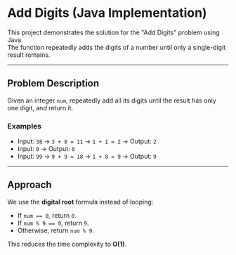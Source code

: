 # Add Digits (Java Implementation)

This project demonstrates the solution for the "Add Digits" problem using Java.  
The function repeatedly adds the digits of a number until only a single-digit result remains.

---

## Problem Description

Given an integer `num`, repeatedly add all its digits until the result has only one digit, and return it.

### Examples

- Input: `38` → `3 + 8 = 11` → `1 + 1 = 2` → Output: `2`
- Input: `0` → Output: `0`
- Input: `99` → `9 + 9 = 18` → `1 + 8 = 9` → Output: `9`

---

## Approach

We use the **digital root** formula instead of looping:

- If `num == 0`, return `0`.
- If `num % 9 == 0`, return `9`.
- Otherwise, return `num % 9`.

This reduces the time complexity to **O(1)**.


